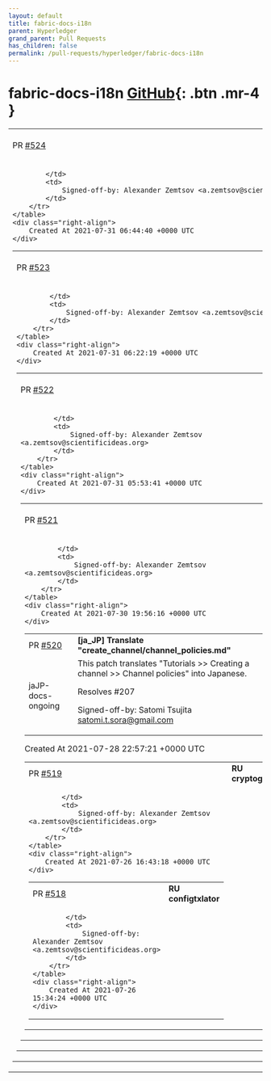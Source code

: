 ```yaml
---
layout: default
title: fabric-docs-i18n
parent: Hyperledger
grand_parent: Pull Requests
has_children: false
permalink: /pull-requests/hyperledger/fabric-docs-i18n
---
```


# fabric-docs-i18n <span class="fs-3 right-align">[GitHub](https://github.com/hyperledger/fabric-docs-i18n){: .btn .mr-4 }</span>


<div>
    <table>
        <tr>
            <td>
                PR <a href="https://github.com/hyperledger/fabric-docs-i18n/pull/524" class=".btn">#524</a>
            </td>
            <td>
                <b>
                    RU fabric CA commands
                </b>
            </td>
        </tr>
        <tr>
            <td>
                
            </td>
            <td>
                Signed-off-by: Alexander Zemtsov <a.zemtsov@scientificideas.org>
            </td>
        </tr>
    </table>
    <div class="right-align">
        Created At 2021-07-31 06:44:40 +0000 UTC
    </div>
</div>

<div>
    <table>
        <tr>
            <td>
                PR <a href="https://github.com/hyperledger/fabric-docs-i18n/pull/523" class=".btn">#523</a>
            </td>
            <td>
                <b>
                    RU peer node
                </b>
            </td>
        </tr>
        <tr>
            <td>
                
            </td>
            <td>
                Signed-off-by: Alexander Zemtsov <a.zemtsov@scientificideas.org>
            </td>
        </tr>
    </table>
    <div class="right-align">
        Created At 2021-07-31 06:22:19 +0000 UTC
    </div>
</div>

<div>
    <table>
        <tr>
            <td>
                PR <a href="https://github.com/hyperledger/fabric-docs-i18n/pull/522" class=".btn">#522</a>
            </td>
            <td>
                <b>
                    RU peer version
                </b>
            </td>
        </tr>
        <tr>
            <td>
                
            </td>
            <td>
                Signed-off-by: Alexander Zemtsov <a.zemtsov@scientificideas.org>
            </td>
        </tr>
    </table>
    <div class="right-align">
        Created At 2021-07-31 05:53:41 +0000 UTC
    </div>
</div>

<div>
    <table>
        <tr>
            <td>
                PR <a href="https://github.com/hyperledger/fabric-docs-i18n/pull/521" class=".btn">#521</a>
            </td>
            <td>
                <b>
                    RU config update
                </b>
            </td>
        </tr>
        <tr>
            <td>
                
            </td>
            <td>
                Signed-off-by: Alexander Zemtsov <a.zemtsov@scientificideas.org>
            </td>
        </tr>
    </table>
    <div class="right-align">
        Created At 2021-07-30 19:56:16 +0000 UTC
    </div>
</div>

<div>
    <table>
        <tr>
            <td>
                PR <a href="https://github.com/hyperledger/fabric-docs-i18n/pull/520" class=".btn">#520</a>
            </td>
            <td>
                <b>
                    [ja_JP] Translate "create_channel/channel_policies.md"
                </b>
            </td>
        </tr>
        <tr>
            <td>
                <span class="chip">jaJP-docs-ongoing</span>
            </td>
            <td>
                This patch translates "Tutorials >> Creating a channel >> Channel policies" into Japanese.

Resolves #207

Signed-off-by: Satomi Tsujita <satomi.t.sora@gmail.com>
            </td>
        </tr>
    </table>
    <div class="right-align">
        Created At 2021-07-28 22:57:21 +0000 UTC
    </div>
</div>

<div>
    <table>
        <tr>
            <td>
                PR <a href="https://github.com/hyperledger/fabric-docs-i18n/pull/519" class=".btn">#519</a>
            </td>
            <td>
                <b>
                    RU cryptogen
                </b>
            </td>
        </tr>
        <tr>
            <td>
                
            </td>
            <td>
                Signed-off-by: Alexander Zemtsov <a.zemtsov@scientificideas.org>
            </td>
        </tr>
    </table>
    <div class="right-align">
        Created At 2021-07-26 16:43:18 +0000 UTC
    </div>
</div>

<div>
    <table>
        <tr>
            <td>
                PR <a href="https://github.com/hyperledger/fabric-docs-i18n/pull/518" class=".btn">#518</a>
            </td>
            <td>
                <b>
                    RU configtxlator
                </b>
            </td>
        </tr>
        <tr>
            <td>
                
            </td>
            <td>
                Signed-off-by: Alexander Zemtsov <a.zemtsov@scientificideas.org>
            </td>
        </tr>
    </table>
    <div class="right-align">
        Created At 2021-07-26 15:34:24 +0000 UTC
    </div>
</div>

